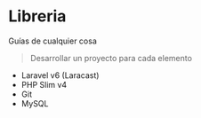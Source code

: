 # Libreria

Guías de cualquier cosa

> Desarrollar un proyecto para cada elemento

   - Laravel v6 (Laracast)
   - PHP Slim v4
   - Git 
   - MySQL
